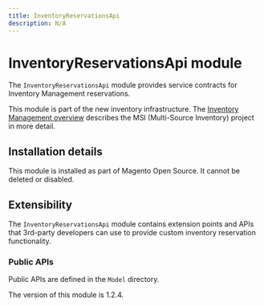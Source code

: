 ```yaml
---
title: InventoryReservationsApi
description: N/A
---
```


# InventoryReservationsApi module

The `InventoryReservationsApi` module provides service contracts for Inventory Management reservations.

This module is part of the new inventory infrastructure. The
[Inventory Management overview](https://developer.adobe.com/commerce/webapi/rest/inventory/index.html)
describes the MSI (Multi-Source Inventory) project in more detail.

## Installation details

This module is installed as part of Magento Open Source. It cannot be deleted or disabled.

## Extensibility

The `InventoryReservationsApi` module contains extension points and APIs that 3rd-party developers
can use to provide custom inventory reservation functionality.

### Public APIs

Public APIs are defined in the `Model` directory.

<InlineAlert slots="text" />
The version of this module is 1.2.4.
